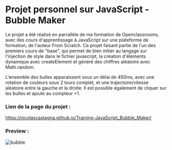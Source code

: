# Projet personnel sur JavaScript - Bubble Maker

Le projet a été réalisé en parrallèle de ma formation de Openclassrooms, avec des cours d'apprentissage à JavaScript sur une plateforme de formation, de l'auteur From Scratch. Ce projet faisant partie de l'un des premiers cours de "base", qui permet de bien initier au langage sur l'injection de style dans le fichier javascript, la création d'éléments dynamique avec createElement et généré des chiffres aléatoire avec Math.random.

L'ensemble des bulles apparaissent sous un délai de 450ms, avec une rotation de couleurs sous 2 tours complet, et une trajectoire/vitesse aléatoire entre la gauche et la droite. Il est possible également de cliquer sur les bulles et ajoute au compteur +1. 


### Lien de la page du projet :

https://nicolascastagna.github.io/Training-JavaScript_Bubble_Maker/


### Preview :


![bubble](https://user-images.githubusercontent.com/100592012/164967706-6abf0236-8621-4d9b-9b61-327786e33edd.png)
